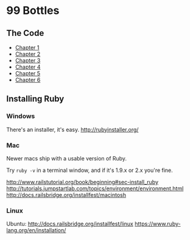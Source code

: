 # 99 Bottles

## The Code

* [Chapter 1](https://github.com/sandimetz/99bottles/commits/chapter-1)
* [Chapter 2](https://github.com/sandimetz/99bottles/commits/chapter-2)
* [Chapter 3](https://github.com/sandimetz/99bottles/commits/chapter-3)
* [Chapter 4](https://github.com/sandimetz/99bottles/commits/chapter-4)
* [Chapter 5](https://github.com/sandimetz/99bottles/commits/chapter-5)
* [Chapter 6](https://github.com/sandimetz/99bottles/commits/chapter-6)

## Installing Ruby

### Windows

There's an installer, it's easy.
http://rubyinstaller.org/

### Mac

Newer macs ship with a usable version of Ruby.

Try `ruby -v` in a terminal window, and if it's 1.9.x or 2.x you're fine.

http://www.railstutorial.org/book/beginning#sec-install_ruby
http://tutorials.jumpstartlab.com/topics/environment/environment.html
http://docs.railsbridge.org/installfest/macintosh

### Linux

Ubuntu: http://docs.railsbridge.org/installfest/linux
https://www.ruby-lang.org/en/installation/
